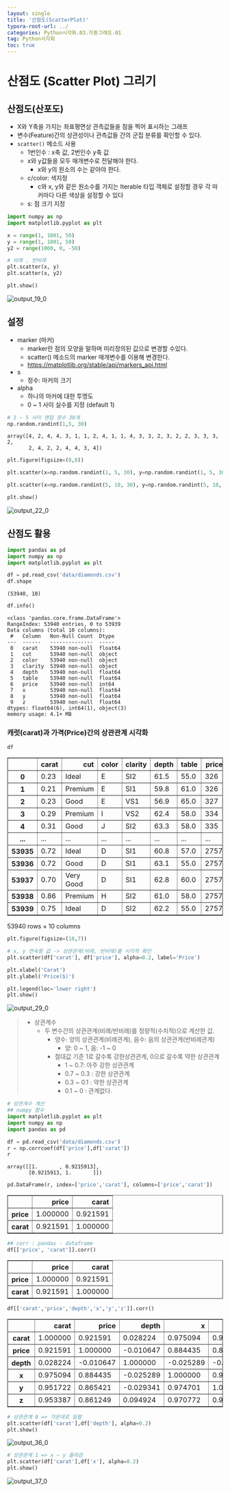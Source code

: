 ```yaml
---
layout: single
title: '산점도(ScatterPlot)'
typora-root-url: ../
categories: Python시각화.03.각종그래프.01
tag: Python시각화
toc: true
---
```


# 산점도 (Scatter Plot) 그리기

## 산점도(산포도)

- X와 Y축을 가지는 좌표평면상 관측값들을 점을 찍어 표시하는 그래프
- 변수(Feature)간의 상관성이나 관측값들 간의 군집 분류를 확인할 수 있다.
- `scatter()` 메소드 사용
    - 1번인수 : x축 값, 2번인수 y축 값
    - x와 y값들을 모두 매개변수로 전달해야 한다.
        - x와 y의 원소의 수는 같아야 한다.
    - c/color: 색지정
        - c와 x, y와 같은 원소수를 가지는 Iterable 타입 객체로 설정할 경우 각 마커마다 다른 색상을 설정할 수 있다
    - s: 점 크기 지정
      


```python
import numpy as np
import matplotlib.pyplot as plt
```


```python
x = range(1, 1001, 50)
y = range(1, 1001, 50)
y2 = range(1000, 0, -50)
```


```python
# 비례 , 반비례
plt.scatter(x, y)
plt.scatter(x, y2)

plt.show()
```


![output_19_0](/../../images/2023-10-12-02.산점도(ScatterPlot)/output_19_0.png)
    


## 설정
- marker (마커)
    - marker란 점의 모양을 말하며 미리정의된 값으로 변경할 수있다.
    - scatter() 메소드의 marker 매개변수를 이용해 변경한다. 
    - https://matplotlib.org/stable/api/markers_api.html
- s
    - 정수: 마커의 크기
- alpha    
    - 하나의 마커에 대한 투명도
    - 0 ~ 1 사이 실수를 지정 (default 1)


```python
# 1 ~ 5 사이 랜덤 정수 30개
np.random.randint(1,5, 30)
```




    array([4, 2, 4, 4, 3, 1, 1, 2, 4, 1, 1, 4, 3, 3, 2, 3, 2, 2, 3, 3, 3, 2,
           2, 4, 2, 2, 4, 4, 3, 4])




```python
plt.figure(figsize=(8,8))

plt.scatter(x=np.random.randint(1, 5, 30), y=np.random.randint(1, 5, 30), marker='D', s=100)

plt.scatter(x=np.random.randint(5, 10, 30), y=np.random.randint(5, 10, 30), marker='X', s=50)

plt.show()
```


![output_22_0](/../../images/2023-10-12-02.산점도(ScatterPlot)/output_22_0.png)
    


## 산점도 활용


```python
import pandas as pd
import numpy as np
import matplotlib.pyplot as plt
```


```python
df = pd.read_csv('data/diamonds.csv')
df.shape
```




    (53940, 10)




```python
df.info()
```

    <class 'pandas.core.frame.DataFrame'>
    RangeIndex: 53940 entries, 0 to 53939
    Data columns (total 10 columns):
     #   Column   Non-Null Count  Dtype  
    ---  ------   --------------  -----  
     0   carat    53940 non-null  float64
     1   cut      53940 non-null  object 
     2   color    53940 non-null  object 
     3   clarity  53940 non-null  object 
     4   depth    53940 non-null  float64
     5   table    53940 non-null  float64
     6   price    53940 non-null  int64  
     7   x        53940 non-null  float64
     8   y        53940 non-null  float64
     9   z        53940 non-null  float64
    dtypes: float64(6), int64(1), object(3)
    memory usage: 4.1+ MB


###  캐럿(carat)과 가격(Price)간의 상관관계 시각화


```python
df
```




<div>
<style scoped>
    .dataframe tbody tr th:only-of-type {
        vertical-align: middle;
    }

    .dataframe tbody tr th {
        vertical-align: top;
    }
    
    .dataframe thead th {
        text-align: right;
    }
</style>
<table border="1" class="dataframe">
  <thead>
    <tr style="text-align: right;">
      <th></th>
      <th>carat</th>
      <th>cut</th>
      <th>color</th>
      <th>clarity</th>
      <th>depth</th>
      <th>table</th>
      <th>price</th>
      <th>x</th>
      <th>y</th>
      <th>z</th>
    </tr>
  </thead>
  <tbody>
    <tr>
      <th>0</th>
      <td>0.23</td>
      <td>Ideal</td>
      <td>E</td>
      <td>SI2</td>
      <td>61.5</td>
      <td>55.0</td>
      <td>326</td>
      <td>3.95</td>
      <td>3.98</td>
      <td>2.43</td>
    </tr>
    <tr>
      <th>1</th>
      <td>0.21</td>
      <td>Premium</td>
      <td>E</td>
      <td>SI1</td>
      <td>59.8</td>
      <td>61.0</td>
      <td>326</td>
      <td>3.89</td>
      <td>3.84</td>
      <td>2.31</td>
    </tr>
    <tr>
      <th>2</th>
      <td>0.23</td>
      <td>Good</td>
      <td>E</td>
      <td>VS1</td>
      <td>56.9</td>
      <td>65.0</td>
      <td>327</td>
      <td>4.05</td>
      <td>4.07</td>
      <td>2.31</td>
    </tr>
    <tr>
      <th>3</th>
      <td>0.29</td>
      <td>Premium</td>
      <td>I</td>
      <td>VS2</td>
      <td>62.4</td>
      <td>58.0</td>
      <td>334</td>
      <td>4.20</td>
      <td>4.23</td>
      <td>2.63</td>
    </tr>
    <tr>
      <th>4</th>
      <td>0.31</td>
      <td>Good</td>
      <td>J</td>
      <td>SI2</td>
      <td>63.3</td>
      <td>58.0</td>
      <td>335</td>
      <td>4.34</td>
      <td>4.35</td>
      <td>2.75</td>
    </tr>
    <tr>
      <th>...</th>
      <td>...</td>
      <td>...</td>
      <td>...</td>
      <td>...</td>
      <td>...</td>
      <td>...</td>
      <td>...</td>
      <td>...</td>
      <td>...</td>
      <td>...</td>
    </tr>
    <tr>
      <th>53935</th>
      <td>0.72</td>
      <td>Ideal</td>
      <td>D</td>
      <td>SI1</td>
      <td>60.8</td>
      <td>57.0</td>
      <td>2757</td>
      <td>5.75</td>
      <td>5.76</td>
      <td>3.50</td>
    </tr>
    <tr>
      <th>53936</th>
      <td>0.72</td>
      <td>Good</td>
      <td>D</td>
      <td>SI1</td>
      <td>63.1</td>
      <td>55.0</td>
      <td>2757</td>
      <td>5.69</td>
      <td>5.75</td>
      <td>3.61</td>
    </tr>
    <tr>
      <th>53937</th>
      <td>0.70</td>
      <td>Very Good</td>
      <td>D</td>
      <td>SI1</td>
      <td>62.8</td>
      <td>60.0</td>
      <td>2757</td>
      <td>5.66</td>
      <td>5.68</td>
      <td>3.56</td>
    </tr>
    <tr>
      <th>53938</th>
      <td>0.86</td>
      <td>Premium</td>
      <td>H</td>
      <td>SI2</td>
      <td>61.0</td>
      <td>58.0</td>
      <td>2757</td>
      <td>6.15</td>
      <td>6.12</td>
      <td>3.74</td>
    </tr>
    <tr>
      <th>53939</th>
      <td>0.75</td>
      <td>Ideal</td>
      <td>D</td>
      <td>SI2</td>
      <td>62.2</td>
      <td>55.0</td>
      <td>2757</td>
      <td>5.83</td>
      <td>5.87</td>
      <td>3.64</td>
    </tr>
  </tbody>
</table>
<p>53940 rows × 10 columns</p>
</div>




```python
plt.figure(figsize=(10,7))

# x, y 연속형 값 -> 상관관계(비례, 반비례)를 시각적 확인
plt.scatter(df['carat'], df['price'], alpha=0.2, label='Price')

plt.xlabel('Carat')
plt.ylabel('Price($)')

plt.legend(loc='lower right')
plt.show()
```


![output_29_0](/../../images/2023-10-12-02.산점도(ScatterPlot)/output_29_0.png)
    


> - 상관계수 
>     - 두 변수간의 상관관계(비례/반비례)를 정량적(수치적)으로 계산한 값.
>         - 양수: 양의 상관관계(비례관계), 음수: 음의 상관관계(반비례관계)
>             - 양: 0 ~ 1,  음: -1 ~ 0
>         - 절대값 기준 1로 갈수록 강한상관관계, 0으로 갈수록 약한 상관관계
>             - 1 ~ 0.7: 아주 강한 상관관계
>             - 0.7 ~ 0.3 : 강한 상관관계
>             - 0.3 ~ 0.1 : 약한 상관관계
>             - 0.1 ~ 0 : 관계없다.


```python
# 상관계수 계산
## numpy 함수
import matplotlib.pyplot as plt
import numpy as np
import pandas as pd
```


```python
df = pd.read_csv('data/diamonds.csv')
r = np.corrcoef(df['price'],df['carat'])
r
```




    array([[1.       , 0.9215913],
           [0.9215913, 1.       ]])




```python
pd.DataFrame(r, index=['price','carat'], columns=['price','carat'])
```




<div>
<style scoped>
    .dataframe tbody tr th:only-of-type {
        vertical-align: middle;
    }

    .dataframe tbody tr th {
        vertical-align: top;
    }
    
    .dataframe thead th {
        text-align: right;
    }
</style>
<table border="1" class="dataframe">
  <thead>
    <tr style="text-align: right;">
      <th></th>
      <th>price</th>
      <th>carat</th>
    </tr>
  </thead>
  <tbody>
    <tr>
      <th>price</th>
      <td>1.000000</td>
      <td>0.921591</td>
    </tr>
    <tr>
      <th>carat</th>
      <td>0.921591</td>
      <td>1.000000</td>
    </tr>
  </tbody>
</table>
</div>




```python
## corr : pandas - dataframe
df[['price', 'carat']].corr()
```




<div>
<style scoped>
    .dataframe tbody tr th:only-of-type {
        vertical-align: middle;
    }

    .dataframe tbody tr th {
        vertical-align: top;
    }
    
    .dataframe thead th {
        text-align: right;
    }
</style>
<table border="1" class="dataframe">
  <thead>
    <tr style="text-align: right;">
      <th></th>
      <th>price</th>
      <th>carat</th>
    </tr>
  </thead>
  <tbody>
    <tr>
      <th>price</th>
      <td>1.000000</td>
      <td>0.921591</td>
    </tr>
    <tr>
      <th>carat</th>
      <td>0.921591</td>
      <td>1.000000</td>
    </tr>
  </tbody>
</table>
</div>




```python
df[['carat','price','depth','x','y','z']].corr()
```




<div>
<style scoped>
    .dataframe tbody tr th:only-of-type {
        vertical-align: middle;
    }

    .dataframe tbody tr th {
        vertical-align: top;
    }
    
    .dataframe thead th {
        text-align: right;
    }
</style>
<table border="1" class="dataframe">
  <thead>
    <tr style="text-align: right;">
      <th></th>
      <th>carat</th>
      <th>price</th>
      <th>depth</th>
      <th>x</th>
      <th>y</th>
      <th>z</th>
    </tr>
  </thead>
  <tbody>
    <tr>
      <th>carat</th>
      <td>1.000000</td>
      <td>0.921591</td>
      <td>0.028224</td>
      <td>0.975094</td>
      <td>0.951722</td>
      <td>0.953387</td>
    </tr>
    <tr>
      <th>price</th>
      <td>0.921591</td>
      <td>1.000000</td>
      <td>-0.010647</td>
      <td>0.884435</td>
      <td>0.865421</td>
      <td>0.861249</td>
    </tr>
    <tr>
      <th>depth</th>
      <td>0.028224</td>
      <td>-0.010647</td>
      <td>1.000000</td>
      <td>-0.025289</td>
      <td>-0.029341</td>
      <td>0.094924</td>
    </tr>
    <tr>
      <th>x</th>
      <td>0.975094</td>
      <td>0.884435</td>
      <td>-0.025289</td>
      <td>1.000000</td>
      <td>0.974701</td>
      <td>0.970772</td>
    </tr>
    <tr>
      <th>y</th>
      <td>0.951722</td>
      <td>0.865421</td>
      <td>-0.029341</td>
      <td>0.974701</td>
      <td>1.000000</td>
      <td>0.952006</td>
    </tr>
    <tr>
      <th>z</th>
      <td>0.953387</td>
      <td>0.861249</td>
      <td>0.094924</td>
      <td>0.970772</td>
      <td>0.952006</td>
      <td>1.000000</td>
    </tr>
  </tbody>
</table>
</div>




```python
# 상관관계 0 => 가운데로 일렬
plt.scatter(df['carat'],df['depth'], alpha=0.2)
plt.show()
```


![output_36_0](/../../images/2023-10-12-02.산점도(ScatterPlot)/output_36_0.png)
    



```python
# 상관관계 1 => x ~ y 올라감
plt.scatter(df['carat'],df['x'], alpha=0.2)
plt.show()
```


![output_37_0](/../../images/2023-10-12-02.산점도(ScatterPlot)/output_37_0.png)
